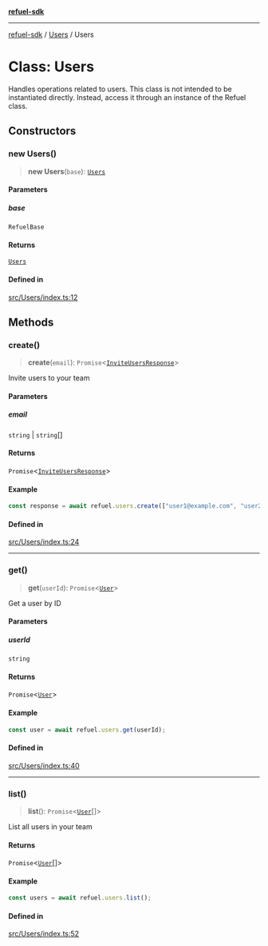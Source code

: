 [**refuel-sdk**](../../README.md)

***

[refuel-sdk](../../modules.md) / [Users](../README.md) / Users

# Class: Users

Handles operations related to users.
This class is not intended to be instantiated directly.
Instead, access it through an instance of the Refuel class.

## Constructors

### new Users()

> **new Users**(`base`): [`Users`](Users.md)

#### Parameters

##### base

`RefuelBase`

#### Returns

[`Users`](Users.md)

#### Defined in

[src/Users/index.ts:12](https://github.com/refuel-ai/refuel-sdk/blob/7a0f1a61ebc96b440ae457740bef10a1f55424fa/src/Users/index.ts#L12)

## Methods

### create()

> **create**(`email`): `Promise`\<[`InviteUsersResponse`](../../types/interfaces/InviteUsersResponse.md)\>

Invite users to your team

#### Parameters

##### email

`string` | `string`[]

#### Returns

`Promise`\<[`InviteUsersResponse`](../../types/interfaces/InviteUsersResponse.md)\>

#### Example

```ts
const response = await refuel.users.create(["user1@example.com", "user2@example.com"]);
```

#### Defined in

[src/Users/index.ts:24](https://github.com/refuel-ai/refuel-sdk/blob/7a0f1a61ebc96b440ae457740bef10a1f55424fa/src/Users/index.ts#L24)

***

### get()

> **get**(`userId`): `Promise`\<[`User`](../../types/interfaces/User.md)\>

Get a user by ID

#### Parameters

##### userId

`string`

#### Returns

`Promise`\<[`User`](../../types/interfaces/User.md)\>

#### Example

```ts
const user = await refuel.users.get(userId);
```

#### Defined in

[src/Users/index.ts:40](https://github.com/refuel-ai/refuel-sdk/blob/7a0f1a61ebc96b440ae457740bef10a1f55424fa/src/Users/index.ts#L40)

***

### list()

> **list**(): `Promise`\<[`User`](../../types/interfaces/User.md)[]\>

List all users in your team

#### Returns

`Promise`\<[`User`](../../types/interfaces/User.md)[]\>

#### Example

```ts
const users = await refuel.users.list();
```

#### Defined in

[src/Users/index.ts:52](https://github.com/refuel-ai/refuel-sdk/blob/7a0f1a61ebc96b440ae457740bef10a1f55424fa/src/Users/index.ts#L52)
